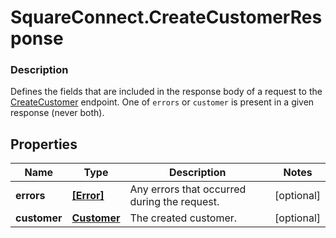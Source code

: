 # SquareConnect.CreateCustomerResponse

### Description

Defines the fields that are included in the response body of a request to the [CreateCustomer](#endpoint-createcustomer) endpoint.  One of `errors` or `customer` is present in a given response (never both).

## Properties
Name | Type | Description | Notes
------------ | ------------- | ------------- | -------------
**errors** | [**[Error]**](Error.md) | Any errors that occurred during the request. | [optional] 
**customer** | [**Customer**](Customer.md) | The created customer. | [optional] 


